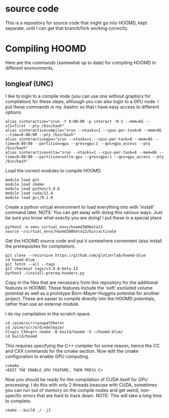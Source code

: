 # source code
This is a repository for source code that might go into HOOMD, kept separate, until I can get that
branch/fork working correctly.

# Compiling HOOMD
Here are the commands (somewhat up to date) for compiling HOOMD in different environments.

## longleaf (UNC)
I like to login to a compile node (you can use one without graphics for compilation) for these steps, although
you can also login to a GPU node. I put these commands in my .bashrc so that I have easy access to different
options.

    alias sinteractive="srun -t 8:00:00 -p interact -N 1 --mem=6G --x11=first --pty /bin/bash"
    alias sinteractivecompile="srun --ntasks=1 --cpus-per-task=8 --mem=8G --time=8:00:00 --pty /bin/bash"
    alias sinteractivegpu="srun --ntasks=1 --cpus-per-task=8 --mem=8G --time=8:00:00 --partition=gpu --gres=gpu:1 --qos=gpu_access --pty /bin/bash"
    alias sinteractivevolta="srun --ntasks=1 --cpus-per-task=8 --mem=8G --time=8:00:00 --partition=volta-gpu --gres=gpu:1 --qos=gpu_access --pty /bin/bash"

Load the correct modules to compile HOOMD.

    module load git
    module load cmake
    module load python/3.9.6
    module load cuda/11.4
    module load gcc/9.1.0

Create a python virtual environment to load everything into with 'install' command later.
NOTE: You can get away with doing this various ways. Just be sure you know what exactly
you are doing! I put these in a special place

    python3 -m venv virtual_envs/hoomd300beta13
    source ~/virtual_envs/hoomd300beta13/bin/activate

Get the HOOMD source code and put it somewhere convenient (also install the prerequisites for 
compilation).

    git clone --recursive https://github.com/glotzerlab/hoomd-blue
    cd hoomd-blue
    git fetch --all --tags
    git checkout tags/v3.0.0-beta.13
    python3 ./install-prereq-headers.py

Copy in the files that are necessary from this repository for the additional features in HOOMD.
These features include the 'soft' excluded volume potential as well as a prototype Born-Mayer-Huggins
potential for another project. These are easier to compile directly into the HOOMD potentials, rather
than use an external module.

I do my compilation in the scratch space.

    cd /pine/scr/<youpathhere>
    cd /pine/scr/e/d/edelmaie/
    CC=gcc CXX=g++ cmake -B build/hoomd -S ~/hoomd-blue/
    cd build/hoomd

This requires specifying the C++ compiler for some reason, hence the CC and CXX commands for the
cmake section. Now edit the cmake configuration to enable GPU computing.

    ccmake .
    <EDIT THE ENABLE_GPU FEATURE, THEN PRESS C>

Now you should be ready for the compilation of CUDA itself for GPU processing. I do this with only 2 threads
beacuse with CUDA, sometimes you can run out of memory on the compile nodes and get weird, non-specific
errors that are hard to track down. NOTE: This will take a long time to complete.

    cmake --build ./ -j2

    

